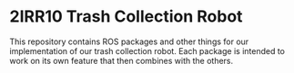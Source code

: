 # 2IRR10 Trash Collection Robot

This repository contains ROS packages and other things for our implementation of our trash
collection robot. Each package is intended to work on its own feature that then combines
with the others.
